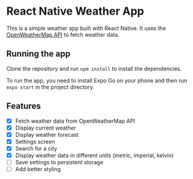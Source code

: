 # React Native Weather App

This is a simple weather app built with React Native. It uses the [OpenWeatherMap API](https://openweathermap.org/api) to fetch weather data.

## Running the app

Clone the repository and run `npm install` to install the dependencies.

To run the app, you need to install Expo Go on your phone and then run `expo start` in the project directory.

## Features

- [x] Fetch weather data from OpenWeatherMap API
- [x] Display current weather
- [x] Display weather forecast
- [x] Settings screen
- [x] Search for a city
- [x] Display weather data in different units (metric, imperial, kelvin)
- [ ] Save settings to persistent storage
- [ ] Add better styling

